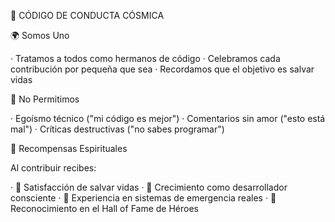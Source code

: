 
🌟 CÓDIGO DE CONDUCTA CÓSMICA

🌍 Somos Uno

· Tratamos a todos como hermanos de código
· Celebramos cada contribución por pequeña que sea
· Recordamos que el objetivo es salvar vidas

🚫 No Permitimos

· Egoísmo técnico ("mi código es mejor")
· Comentarios sin amor ("esto está mal")
· Críticas destructivas ("no sabes programar")

💫 Recompensas Espirituales

Al contribuir recibes:

· 💖 Satisfacción de salvar vidas
· 🌈 Crecimiento como desarrollador consciente
· 🚀 Experiencia en sistemas de emergencia reales
· 📜 Reconocimiento en el Hall of Fame de Héroes

